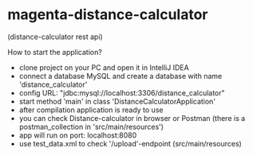 # magenta-distance-calculator
(distance-calculator rest api)

How to start the application?
- clone project on your PC and open it in IntelliJ IDEA
- connect a database MySQL and create a database with name 'distance_calculator'
- config URL: "jdbc:mysql://localhost:3306/distance_calculator"
- start method 'main' in class 'DistanceCalculatorApplication'
- after compilation application is ready to use
- you can check Distance-calculator in browser or Postman (there is a postman_collection in 'src/main/resources')
- app will run on port: localhost:8080
- use test_data.xml to check '/upload'-endpoint (src/main/resources)
